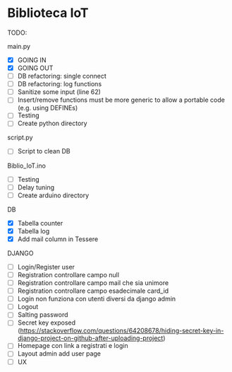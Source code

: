 # Biblioteca IoT


TODO:

main.py
- [x] GOING IN
- [x] GOING OUT
- [ ] DB refactoring: single connect
- [ ] DB refactoring: log functions
- [ ] Sanitize some input (line 62)
- [ ] Insert/remove functions must be more generic to allow a portable code (e.g. using DEFINEs)
- [ ] Testing
- [ ] Create python directory

script.py
- [ ] Script to clean DB 

Biblio_IoT.ino
- [ ] Testing
- [ ] Delay tuning
- [ ] Create arduino directory

DB
- [x] Tabella counter
- [x] Tabella log
- [x] Add mail column in Tessere

DJANGO
- [ ] Login/Register user
- [ ] Registration controllare campo null
- [ ] Registration controllare campo mail che sia unimore
- [ ] Registration controllare campo esadecimale card_id
- [ ] Login non funziona con utenti diversi da django admin
- [ ] Logout
- [ ] Salting password
- [ ] Secret key exposed (https://stackoverflow.com/questions/64208678/hiding-secret-key-in-django-project-on-github-after-uploading-project)
- [ ] Homepage con link a registrati e login
- [ ] Layout admin add user page
- [ ] UX